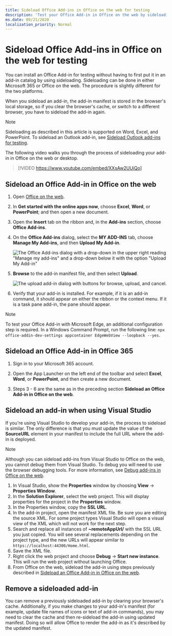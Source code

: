 ```yaml
---
title: Sideload Office Add-ins in Office on the web for testing
description: 'Test your Office Add-in in Office on the web by sideloading.'
ms.date: 09/21/2020
localization_priority: Normal
---
```


# Sideload Office Add-ins in Office on the web for testing

You can install an Office Add-in for testing without having to first put it in an add-in catalog by using sideloading. Sideloading can be done in either Microsoft 365 or Office on the web. The procedure is slightly different for the two platforms.

When you sideload an add-in, the add-in manifest is stored in the browser's local storage, so if you clear the browser's cache, or switch to a different browser, you have to sideload the add-in again.

> [!NOTE]
> Sideloading as described in this article is supported on Word, Excel, and PowerPoint. To sideload an Outlook add-in, see [Sideload Outlook add-ins for testing](../outlook/sideload-outlook-add-ins-for-testing.md).

The following video walks you through the process of sideloading your add-in in Office on the web or desktop.

> [!VIDEO https://www.youtube.com/embed/XXsAw2UUiQo]

## Sideload an Office Add-in in Office on the web

1. Open [Office on the web](https://office.live.com/).

2. In **Get started with the online apps now**, choose **Excel**, **Word**, or **PowerPoint**; and then open a new document.

3. Open the **Insert** tab on the ribbon and, in the **Add-ins** section, choose **Office Add-ins**.

4. On the **Office Add-ins** dialog, select the **MY ADD-INS** tab, choose **Manage My Add-ins**, and then **Upload My Add-in**.

    ![The Office Add-ins dialog with a drop-down in the upper right reading "Manage my add-ins" and a drop-down below it with the option "Upload My Add-in"](../images/office-add-ins-my-account.png)

5. **Browse** to the add-in manifest file, and then select **Upload**.

    ![The upload add-in dialog with buttons for browse, upload, and cancel.](../images/upload-add-in.png)

6. Verify that your add-in is installed. For example, if it is an add-in command, it should appear on either the ribbon or the context menu. If it is a task pane add-in, the pane should appear.

> [!NOTE]
> To test your Office Add-in with Microsoft Edge, an additional configuration step is required. In a Windows Command Prompt, run the following line: `npx office-addin-dev-settings appcontainer EdgeWebView --loopback --yes`.

## Sideload an Office Add-in in Office 365

1. Sign in to your Microsoft 365 account.

2. Open the App Launcher on the left end of the toolbar and select **Excel**, **Word**, or **PowerPoint**, and then create a new document.

3. Steps 3 - 6 are the same as in the preceding section **Sideload an Office Add-in in Office on the web**.

## Sideload an add-in when using Visual Studio

If you're using Visual Studio to develop your add-in, the process to sideload is similar. The only difference is that you must update the value of the **SourceURL** element in your manifest to include the full URL where the add-in is deployed.

> [!NOTE]
> Although you can sideload add-ins from Visual Studio to Office on the web, you cannot debug them from Visual Studio. To debug you will need to use the browser debugging tools. For more information, see [Debug add-ins in Office on the web](debug-add-ins-in-office-online.md).

1. In Visual Studio, show the **Properties** window by choosing **View** -> **Properties Window**.
2. In the **Solution Explorer**, select the web project. This will display properties for the project in the **Properties** window.
3. In the Properties window, copy the **SSL URL**.
4. In the add-in project, open the manifest XML file. Be sure you are editing the source XML. For some project types Visual Studio will open a visual view of the XML which will not work for the next step.
5. Search and replace all instances of **~remoteAppUrl/** with the SSL URL you just copied. You will see several replacements depending on the project type, and the new URLs will appear similar to `https://localhost:44300/Home.html`.
6. Save the XML file.
7. Right click the web project and choose **Debug** -> **Start new instance**. This will run the web project without launching Office.
8. From Office on the web, sideload the add-in using steps previously described in [Sideload an Office Add-in in Office on the web](#sideload-an-office-add-in-in-office-on-the-web).

## Remove a sideloaded add-in

You can remove a previously sideloaded add-in by clearing your browser's cache. Additionally, if you make changes to your add-in's manifest (for example, update file names of icons or text of add-in commands), you may need to clear the cache and then re-sideload the add-in using updated manifest. Doing so will allow Office to render the add-in as it's described by the updated manifest.
